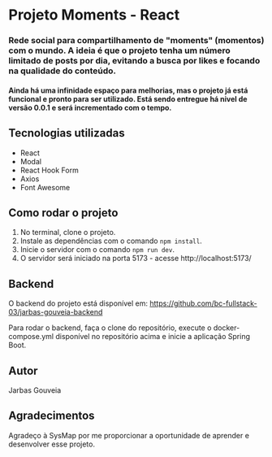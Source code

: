 # Projeto Moments - React

### Rede social para compartilhamento de "moments" (momentos) com o mundo. A ideia é que o projeto tenha um número limitado de posts por dia, evitando a busca por likes e focando na qualidade do conteúdo.

#### Ainda há uma infinidade espaço para melhorias, mas o projeto já está funcional e pronto para ser utilizado. Está sendo entregue há nivel de versão 0.0.1 e será incrementado com o tempo.

## Tecnologias utilizadas
 * React
 * Modal
 * React Hook Form
 * Axios
 * Font Awesome

## Como rodar o projeto

1. No terminal, clone o projeto.
2. Instale as dependências com o comando `npm install`.
3. Inicie o servidor com o comando `npm run dev`.
4. O servidor será iniciado na porta 5173 - acesse http://localhost:5173/

## Backend
O backend do projeto está disponível em:
https://github.com/bc-fullstack-03/jarbas-gouveia-backend

Para rodar o backend, faça o clone do repositório, execute o docker-compose.yml disponível no repositório acima e inicie a aplicação Spring Boot.

## Autor
Jarbas Gouveia

## Agradecimentos
Agradeço à SysMap por me proporcionar a oportunidade de aprender e desenvolver esse projeto.



